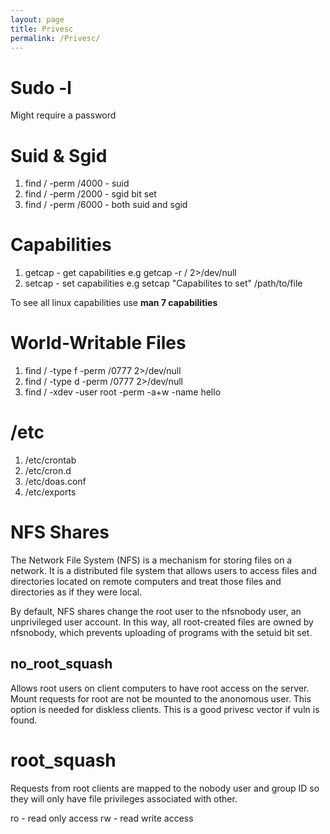 ```yaml
---
layout: page
title: Privesc
permalink: /Privesc/
---
```


# Sudo -l
Might require a password

# Suid & Sgid
1. find / -perm /4000 - suid
2. find / -perm /2000 - sgid bit set
3. find / -perm /6000 - both suid and sgid

# Capabilities
1. getcap - get capabilities e.g getcap -r / 2>/dev/null
2. setcap - set capabilities e.g setcap "Capabilites to set" /path/to/file

To see all linux capabilities use **man 7 capabilities**

# World-Writable Files
1. find / -type f -perm /0777 2>/dev/null
2. find / -type d -perm /0777 2>/dev/null
3. find / -xdev -user root -perm -a+w -name hello 

# /etc
1. /etc/crontab
2. /etc/cron.d
3. /etc/doas.conf
4. /etc/exports

# NFS Shares
The Network File System (NFS) is a mechanism for storing files on a network. It is a distributed file system that allows users to access files and directories located on remote computers and treat those files and directories as if they were local.

By default, NFS shares change the root user to the nfsnobody user, an unprivileged user account.
In this way, all root-created files are owned by nfsnobody, which prevents uploading of programs with the setuid bit set.

## no_root_squash
Allows root users on client computers to have root access on the server. Mount requests for root are not be mounted to the anonomous user. This option is needed for diskless clients. This is a good privesc vector if vuln is found.

# root_squash
Requests from root clients are mapped to the nobody user and group ID so they will only have file privileges associated with other.

ro - read only access
rw - read write access 
